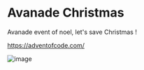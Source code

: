 # Avanade Christmas
Avanade event of noel, let's save Christmas !

https://adventofcode.com/

![image](https://user-images.githubusercontent.com/18349422/143400129-7e8efeb9-9b61-4ebf-984f-e2f8782433d1.png)

